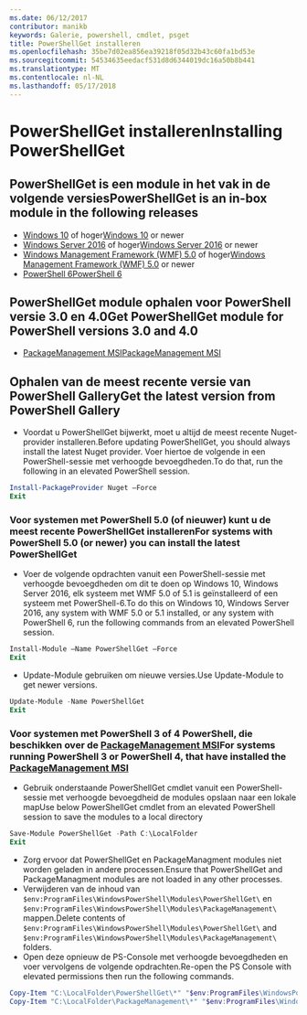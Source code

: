 ```yaml
---
ms.date: 06/12/2017
contributor: manikb
keywords: Galerie, powershell, cmdlet, psget
title: PowerShellGet installeren
ms.openlocfilehash: 35be7d02ea856ea39218f05d32b43c60fa1bd53e
ms.sourcegitcommit: 54534635eedacf531d8d6344019dc16a50b8b441
ms.translationtype: MT
ms.contentlocale: nl-NL
ms.lasthandoff: 05/17/2018
---
```

# <a name="installing-powershellget"></a><span data-ttu-id="edf63-103">PowerShellGet installeren</span><span class="sxs-lookup"><span data-stu-id="edf63-103">Installing PowerShellGet</span></span>

## <a name="powershellget-is-an-in-box-module-in-the-following-releases"></a><span data-ttu-id="edf63-104">PowerShellGet is een module in het vak in de volgende versies</span><span class="sxs-lookup"><span data-stu-id="edf63-104">PowerShellGet is an in-box module in the following releases</span></span>

- <span data-ttu-id="edf63-105">[Windows 10](https://www.microsoft.com/windows/get-windows-10) of hoger</span><span class="sxs-lookup"><span data-stu-id="edf63-105">[Windows 10](https://www.microsoft.com/windows/get-windows-10) or newer</span></span>
- <span data-ttu-id="edf63-106">[Windows Server 2016](https://technet.microsoft.com/windows-server-docs/get-started/windows-server-2016) of hoger</span><span class="sxs-lookup"><span data-stu-id="edf63-106">[Windows Server 2016](https://technet.microsoft.com/windows-server-docs/get-started/windows-server-2016) or newer</span></span>
- <span data-ttu-id="edf63-107">[Windows Management Framework (WMF) 5.0](https://www.microsoft.com/download/details.aspx?id=50395) of hoger</span><span class="sxs-lookup"><span data-stu-id="edf63-107">[Windows Management Framework (WMF) 5.0](https://www.microsoft.com/download/details.aspx?id=50395) or newer</span></span>
- [<span data-ttu-id="edf63-108">PowerShell 6</span><span class="sxs-lookup"><span data-stu-id="edf63-108">PowerShell 6</span></span>](https://github.com/PowerShell/PowerShell/releases)

## <a name="get-powershellget-module-for-powershell-versions-30-and-40"></a><span data-ttu-id="edf63-109">PowerShellGet module ophalen voor PowerShell versie 3.0 en 4.0</span><span class="sxs-lookup"><span data-stu-id="edf63-109">Get PowerShellGet module for PowerShell versions 3.0 and 4.0</span></span>

- [<span data-ttu-id="edf63-110">PackageManagement MSI</span><span class="sxs-lookup"><span data-stu-id="edf63-110">PackageManagement MSI</span></span>](http://go.microsoft.com/fwlink/?LinkID=746217&clcid=0x409)

## <a name="get-the-latest-version-from-powershell-gallery"></a><span data-ttu-id="edf63-111">Ophalen van de meest recente versie van PowerShell Gallery</span><span class="sxs-lookup"><span data-stu-id="edf63-111">Get the latest version from PowerShell Gallery</span></span>

- <span data-ttu-id="edf63-112">Voordat u PowerShellGet bijwerkt, moet u altijd de meest recente Nuget-provider installeren.</span><span class="sxs-lookup"><span data-stu-id="edf63-112">Before updating PowerShellGet, you should always install the latest Nuget provider.</span></span> <span data-ttu-id="edf63-113">Voer hiertoe de volgende in een PowerShell-sessie met verhoogde bevoegdheden.</span><span class="sxs-lookup"><span data-stu-id="edf63-113">To do that, run the following in an elevated PowerShell session.</span></span>

```powershell
Install-PackageProvider Nuget –Force
Exit
```

### <a name="for-systems-with-powershell-50-or-newer-you-can-install-the-latest-powershellget"></a><span data-ttu-id="edf63-114">Voor systemen met PowerShell 5.0 (of nieuwer) kunt u de meest recente PowerShellGet installeren</span><span class="sxs-lookup"><span data-stu-id="edf63-114">For systems with PowerShell 5.0 (or newer) you can install the latest PowerShellGet</span></span>

- <span data-ttu-id="edf63-115">Voer de volgende opdrachten vanuit een PowerShell-sessie met verhoogde bevoegdheden om dit te doen op Windows 10, Windows Server 2016, elk systeem met WMF 5.0 of 5.1 is geïnstalleerd of een systeem met PowerShell-6.</span><span class="sxs-lookup"><span data-stu-id="edf63-115">To do this on Windows 10, Windows Server 2016, any system with WMF 5.0 or 5.1 installed, or any system with PowerShell 6, run the following commands from an elevated PowerShell session.</span></span>

```powershell
Install-Module –Name PowerShellGet –Force
Exit
```

- <span data-ttu-id="edf63-116">Update-Module gebruiken om nieuwe versies.</span><span class="sxs-lookup"><span data-stu-id="edf63-116">Use Update-Module to get newer versions.</span></span>

```powershell
Update-Module -Name PowerShellGet
Exit
```

### <a name="for-systems-running-powershell-3-or-powershell-4-that-have-installed-the-packagemanagement-msihttpgomicrosoftcomfwlinklinkid746217clcid0x409"></a><span data-ttu-id="edf63-117">Voor systemen met PowerShell 3 of 4 PowerShell, die beschikken over de [PackageManagement MSI](http://go.microsoft.com/fwlink/?LinkID=746217&clcid=0x409)</span><span class="sxs-lookup"><span data-stu-id="edf63-117">For systems running PowerShell 3 or PowerShell 4, that have installed the [PackageManagement MSI](http://go.microsoft.com/fwlink/?LinkID=746217&clcid=0x409)</span></span>

- <span data-ttu-id="edf63-118">Gebruik onderstaande PowerShellGet cmdlet vanuit een PowerShell-sessie met verhoogde bevoegdheid de modules opslaan naar een lokale map</span><span class="sxs-lookup"><span data-stu-id="edf63-118">Use below PowerShellGet cmdlet from an elevated PowerShell session to save the modules to a local directory</span></span>

```powershell
Save-Module PowerShellGet -Path C:\LocalFolder
Exit
```

- <span data-ttu-id="edf63-119">Zorg ervoor dat PowerShellGet en PackageManagment modules niet worden geladen in andere processen.</span><span class="sxs-lookup"><span data-stu-id="edf63-119">Ensure that PowerShellGet and PackageManagment modules are not loaded in any other processes.</span></span>
- <span data-ttu-id="edf63-120">Verwijderen van de inhoud van `$env:ProgramFiles\WindowsPowerShell\Modules\PowerShellGet\` en `$env:ProgramFiles\WindowsPowerShell\Modules\PackageManagement\` mappen.</span><span class="sxs-lookup"><span data-stu-id="edf63-120">Delete contents of `$env:ProgramFiles\WindowsPowerShell\Modules\PowerShellGet\` and  `$env:ProgramFiles\WindowsPowerShell\Modules\PackageManagement\` folders.</span></span>
- <span data-ttu-id="edf63-121">Open deze opnieuw de PS-Console met verhoogde bevoegdheden en voer vervolgens de volgende opdrachten.</span><span class="sxs-lookup"><span data-stu-id="edf63-121">Re-open the PS Console with elevated permissions then run the following commands.</span></span>

```powershell
Copy-Item "C:\LocalFolder\PowerShellGet\*" "$env:ProgramFiles\WindowsPowerShell\Modules\PowerShellGet\" -Recurse -Force
Copy-Item "C:\LocalFolder\PackageManagement\*" "$env:ProgramFiles\WindowsPowerShell\Modules\PackageManagement\" -Recurse -Force
```